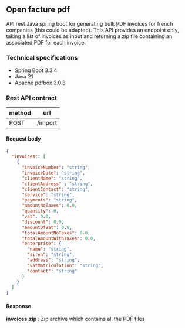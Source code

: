 ## Open facture pdf

API rest Java spring boot for generating bulk PDF invoices for french companies (this could be adapted). This API provides an endpoint only, taking a list of invoices as input and returning a zip file containing an associated PDF for each invoice.

### Technical specifications

- Spring Boot 3.3.4
- Java 21
- Apache pdfbox 3.0.3


### Rest API contract

| method | url     |
|--------|---------|
 | POST   | /import |

#### Request body

```json
{
  "invoices": [
    {
      "invoiceNumber": "string",
      "invoiceDate": "string",
      "clientName": "string",
      "clientAddress" : "string",
      "clientContact": "string",
      "service": "string",
      "payments": "string",
      "amountNoTaxes": 0.0,
      "quantity": 0,
      "vat": 0.0,
      "discount": 0.0,
      "amountOfVat": 0.0,
      "totalAmountNoTaxes": 0.0,
      "totalAmountWithTaxes": 0.0,
      "enterprise": {
        "name": "string",
        "siren": "string",
        "address": "string",
        "vatMatriculation": "string",
        "contact": "string"
      }
    }
  ]
}
```

#### Response

**invoices.zip** : Zip archive which contains all the PDF files